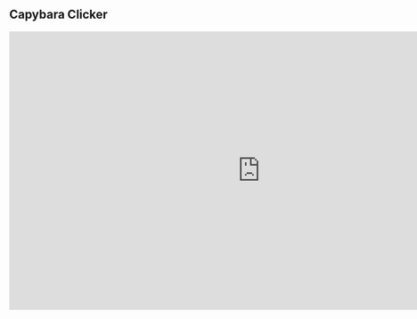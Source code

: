 ## Capybara Clicker
<iframe src="https://www.crazygames.com/embed/capybara-clicker" style="width: 900px; height: 500px;" frameborder="0" allow="gamepad *;"></iframe>